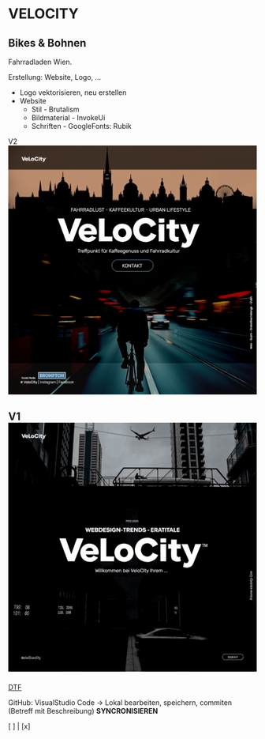 # VELOCITY
## Bikes & Bohnen<br>
Fahrradladen Wien.

Erstellung: Website, Logo, ...
- Logo vektorisieren, neu erstellen
- Website
  - Stil - Brutalism 
  - Bildmaterial - InvokeUi
  - Schriften - GoogleFonts: Rubik

V2 ![Alt-Text](homepage_v2.png)

V1 ![Alt-Text](homepage_v1.png)
---
[DTF](http://test090309a.free.nf)

GitHub: VisualStudio Code -> 
        Lokal bearbeiten,
        speichern, 
        commiten (Betreff mit Beschreibung) 
        **SYNCRONISIEREN**

[ ] | [x]
